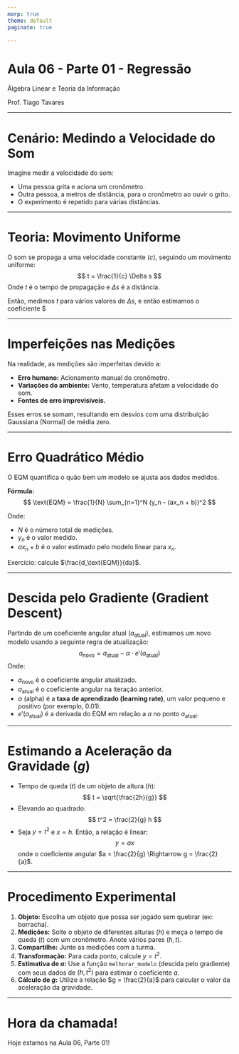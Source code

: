 ```yaml
---
marp: true
theme: default
paginate: true

---
```


# Aula 06 - Parte 01 - Regressão

Álgebra Linear e Teoria da Informação

Prof. Tiago Tavares


---

# Cenário: Medindo a Velocidade do Som

Imagine medir a velocidade do som:
*   Uma pessoa grita e aciona um cronômetro.
*   Outra pessoa, a metros de distância, para o cronômetro ao ouvir o grito.
*   O experimento é repetido para várias distâncias.

---

# Teoria: Movimento Uniforme

O som se propaga a uma velocidade constante ($c$), seguindo um movimento uniforme:
$$ t = \frac{1}{c} \Delta s $$
Onde $t$ é o tempo de propagação e $\Delta s$ é a distância.

Então, medimos $t$ para vários valores de $\Delta s$, e então estimamos o coeficiente $

---

# Imperfeições nas Medições

Na realidade, as medições são imperfeitas devido a:

*   **Erro humano:** Acionamento manual do cronômetro.
*   **Variações do ambiente:** Vento, temperatura afetam a velocidade do som.
*   **Fontes de erro imprevisíveis.**

Esses erros se somam, resultando em desvios com uma distribuição Gaussiana (Normal) de média zero.

---

# Erro Quadrático Médio

O EQM quantifica o quão bem um modelo se ajusta aos dados medidos.

**Fórmula:**
$$ \text{EQM} = \frac{1}{N} \sum_{n=1}^N (y_n - (ax_n + b))^2 $$

Onde:
*   $N$ é o número total de medições.
*   $y_n$ é o valor medido.
*   $ax_n + b$ é o valor estimado pelo modelo linear para $x_n$.

Exercício: calcule $\frac{d_\text{EQM}}{da}$.

---

# Descida pelo Gradiente (Gradient Descent)

Partindo de um coeficiente angular atual ($a_{\text{atual}}$), estimamos um novo modelo usando a seguinte regra de atualização:
$$ a_{\text{novo}} = a_{\text{atual}} - \alpha \cdot e'(a_{\text{atual}}) $$
Onde:
*   $a_{\text{novo}}$ é o coeficiente angular atualizado.
*   $a_{\text{atual}}$ é o coeficiente angular na iteração anterior.
*   $\alpha$ (alpha) é a **taxa de aprendizado (learning rate)**, um valor pequeno e positivo (por exemplo, 0.01).
*   $e'(a_{\text{atual}})$ é a derivada do EQM em relação a $a$ no ponto $a_{\text{atual}}$.

---

# Estimando a Aceleração da Gravidade ($g$)

*   Tempo de queda ($t$) de um objeto de altura ($h$):
    $$ t = \sqrt{\frac{2h}{g}} $$
*   Elevando ao quadrado:
    $$ t^2 = \frac{2}{g} h $$
*   Seja $y = t^2$ e $x = h$. Então, a relação é linear:
    $$ y = ax $$
    onde o coeficiente angular $a = \frac{2}{g} \Rightarrow g = \frac{2}{a}$.


---

# Procedimento Experimental

1.  **Objeto:** Escolha um objeto que possa ser jogado sem quebrar (ex: borracha).
2.  **Medições:** Solte o objeto de diferentes alturas ($h$) e meça o tempo de queda ($t$) com um cronômetro. Anote vários pares $(h, t)$.
3.  **Compartilhe:** Junte as medições com a turma.
4.  **Transformação:** Para cada ponto, calcule $y = t^2$.
5.  **Estimativa de $a$:** Use a função `melhorar_modelo` (descida pelo gradiente) com seus dados de $(h, t^2)$ para estimar o coeficiente $a$.
6.  **Cálculo de $g$:** Utilize a relação $g = \frac{2}{a}$ para calcular o valor da aceleração da gravidade.

---

# Hora da chamada!

Hoje estamos na Aula 06, Parte 01!

